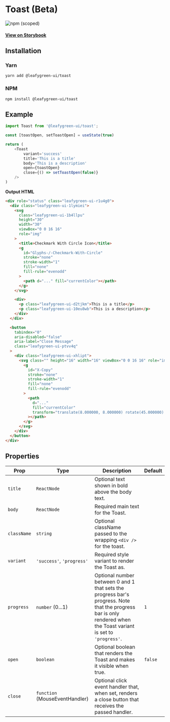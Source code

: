 # Toast (Beta)

![npm (scoped)](https://img.shields.io/npm/v/@leafygreen-ui/toast.svg)

#### [View on Storybook](https://mongodb.github.io/leafygreen-ui/?path=/story/toast--default)

## Installation

### Yarn

```shell
yarn add @leafygreen-ui/toast
```

### NPM

```shell
npm install @leafygreen-ui/toast
```

## Example

```Javascript
import Toast from '@leafygreen-ui/toast';

const [toastOpen, setToastOpen] = useState(true)

return (
	<Toast
		variant='success'
		title='This is a title'
		body='This is a description'
		open={toastOpen}
		close={() => setToastOpen(false)}
	/>
)

```

**Output HTML**

```html
<div role="status" class="leafygreen-ui-r1u4g0">
  <div class="leafygreen-ui-1lymiei">
    <svg
      class="leafygreen-ui-1b4llpu"
      height="30"
      width="30"
      viewBox="0 0 16 16"
      role="img"
    >
      <title>Checkmark With Circle Icon</title>
      <g
        id="Glyphs-/-Checkmark-With-Circle"
        stroke="none"
        stroke-width="1"
        fill="none"
        fill-rule="evenodd"
      >
        <path d="..." fill="currentColor"></path>
      </g>
    </svg>

    <div>
      <p class="leafygreen-ui-d2tjkm">This is a title</p>
      <p class="leafygreen-ui-10eu8wb">This is a description</p>
    </div>
  </div>

  <button
    tabindex="0"
    aria-disabled="false"
    aria-label="Close Message"
    class="leafygreen-ui-ptvv4q"
  >
    <div class="leafygreen-ui-xhlipt">
      <svg class="" height="16" width="16" viewBox="0 0 16 16" role="img">
        <g
          id="X-Copy"
          stroke="none"
          stroke-width="1"
          fill="none"
          fill-rule="evenodd"
        >
          <path
            d="..."
            fill="currentColor"
            transform="translate(8.000000, 8.000000) rotate(45.000000) translate(-8.000000, -8.000000) "
          ></path>
        </g>
      </svg>
    </div>
  </button>
</div>
```

## Properties

| Prop        | Type                           | Description                                                                                                                                                       | Default |
| ----------- | ------------------------------ | ----------------------------------------------------------------------------------------------------------------------------------------------------------------- | ------- |
| `title`     | `ReactNode`                    | Optional text shown in bold above the body text.                                                                                                                  |         |
| `body`      | `ReactNode`                    | Required main text for the Toast.                                                                                                                                 |         |
| `className` | `string`                       | Optional className passed to the wrapping `<div />` for the toast.                                                                                                |         |
| `variant`   | `'success'`, `'progress'`      | Required style variant to render the Toast as.                                                                                                                    |         |
| `progress`  | `number` (0...1)               | Optional number between 0 and 1 that sets the progress bar's progress. Note that the progress bar is only rendered when the Toast variant is set to `'progress'`. | `1`     |
| `open`      | `boolean`                      | Optional boolean that renders the Toast and makes it visible when true.                                                                                           | `false` |
| `close`     | `function` (MouseEventHandler) | Optional click event handler that, when set, renders a close button that receives the passed handler.                                                             |         |
